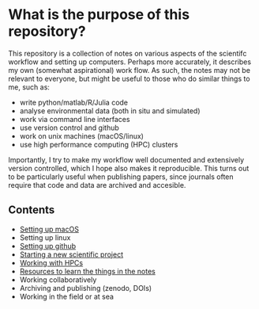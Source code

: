 # What is the purpose of this repository?

This repository is a collection of notes on various aspects of the scientifc workflow and setting up computers. Perhaps more accurately, it describes my own (somewhat aspirational) work flow. As such, the notes may not be relevant to everyone, but might be useful to those who do similar things to me, such as:

* write python/matlab/R/Julia code
* analyse environmental data (both in situ and simulated)
* work via command line interfaces
* use version control and github
* work on unix machines (macOS/linux)
* use high performance computing (HPC) clusters

Importantly, I try to make my workflow well documented and extensively version controlled, which I hope also makes it reproducible. This turns out to be particularly useful when publishing papers, since journals often require that code and data are archived and accesible. 

## Contents

* [Setting up macOS](macOS_setup.md)
* Setting up linux
* [Setting up github](github_setup.md)
* [Starting a new scientific project](scientific_projects.md)
* [Working with HPCs](HPC_clusters.md)
* [Resources to learn the things in the notes](learning_resources.md)
* Working collaboratively
* Archiving and publishing (zenodo, DOIs)
* Working in the field or at sea